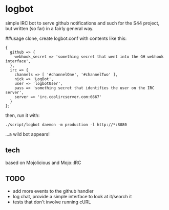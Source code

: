 # logbot
simple IRC bot to serve github notifications and such for the S44 project, but written (so far) in a fairly general way.

##usage 
clone, create logbot.conf with contents like this:

    {
      github => {
        webhook_secret => 'something secret that went into the GH webhook interface',
      },
      irc => {
        channels => [ '#channelOne', '#channelTwo' ],
        nick => 'LogBot',
        user => 'logbotUser',
        pass => 'something secret that identifies the user on the IRC server',
        server => 'irc.coolircserver.com:6667'
      }
    };
    
then, run it with: 

    ./script/logbot daemon -m production -l http://*:8080
  
...a wild bot appears!

## tech
based on Mojolicious and Mojo::IRC

## TODO
* add more events to the github handler
* log chat, provide a simple interface to look at it/search it
* tests that don't involve running cURL
